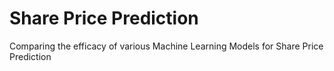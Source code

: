 # Share Price Prediction
Comparing the efficacy of various Machine Learning Models for Share Price Prediction
